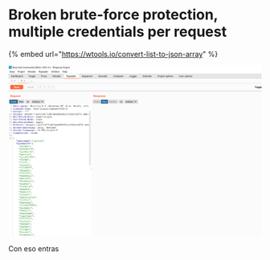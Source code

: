 # Broken brute-force protection, multiple credentials per request





{% embed url="https://wtools.io/convert-list-to-json-array" %}

![](../../../.gitbook/assets/imagen%20%28705%29.png)

Con eso entras

